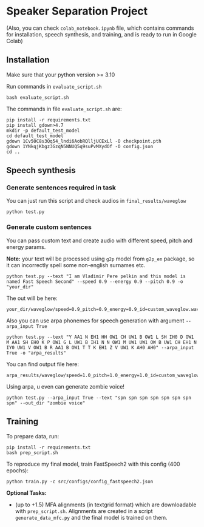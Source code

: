 # Speaker Separation Project 

(Also, you can check `colab_notebook.ipynb` file, which contains commands for installation, speech synthesis, and training, and is ready to run in Google Colab)

## Installation

Make sure that your python version >= 3.10

Run commands in `evaluate_script.sh`
```shell 
bash evaluate_script.sh
```
The commands in file `evaluate_script.sh` are: 
```shell
pip install -r requirements.txt
pip install gdown>4.7
mkdir -p default_test_model
cd default_test_model
gdown 1Cv50C8s3Qq54_lndi6AobRQlljUCExLl -O checkpoint.pth
gdown 1YNkqjKbgz3GzqN5NNUQ5q9suPvMXydOf -O config.json
cd ..
```

## Speech synthesis

### Generate sentences required in task
You can just run this script and check audios in `final_results/waveglow`
```shell
python test.py
```

### Generate custom sentences 
You can pass custom text and create audio with different speed, pitch and energy params. 

**Note:** your text will be processed using `g2p` model from `g2p_en` package, so it can incorrectly spell
some non-english surnames etc.
```shell
python test.py --text "I am Vladimir Pere pelkin and this model is named Fast Speech Second" --speed 0.9 --energy 0.9 --pitch 0.9 -o "your_dir"
```

The out will be here: 
```
your_dir/waveglow/speed=0.9_pitch=0.9_energy=0.9_id=custom_waveglow.wav
```
Also you can use arpa phonemes for speech generation with argument `--arpa_input True`
```shell
python test.py --text "Y AA1 N EH1 HH OW1 CH UW1 B OW1 L SH IH0 D OW1 M AA1 SH EH0 K P OW1 G L UW1 B IH1 N N OW1 M UW1 UW1 OW B UW1 CH EH1 N IY0 UW1 V OW1 B R AA1 B OW1 T T K EH1 Z V UW1 K AH0 AH0" --arpa_input True -o "arpa_results"
```
You can find output file here: 
```angular2html
arpa_results/waveglow/speed=1.0_pitch=1.0_energy=1.0_id=custom_waveglow.wav
```

Using arpa, u even can generate zombie voice!
```shell
python test.py --arpa_input True --text "spn spn spn spn spn spn spn spn" --out_dir "zombie voice"
```

## Training
To prepare data, run: 
```shell
pip install -r requirements.txt
bash prep_script.sh
```

To reproduce my final model, train FastSpeech2 with this config (400 epochs): 
```shell
python train.py -c src/configs/config_fastspeech2.json
```

**Optional Tasks:**

- (up to +1.5) MFA alignments (in textgrid format) which are downloadable with `prep_script.sh`.
Alignments are created in a script `generate_data_mfc.py` and the final model
is trained on them. 
